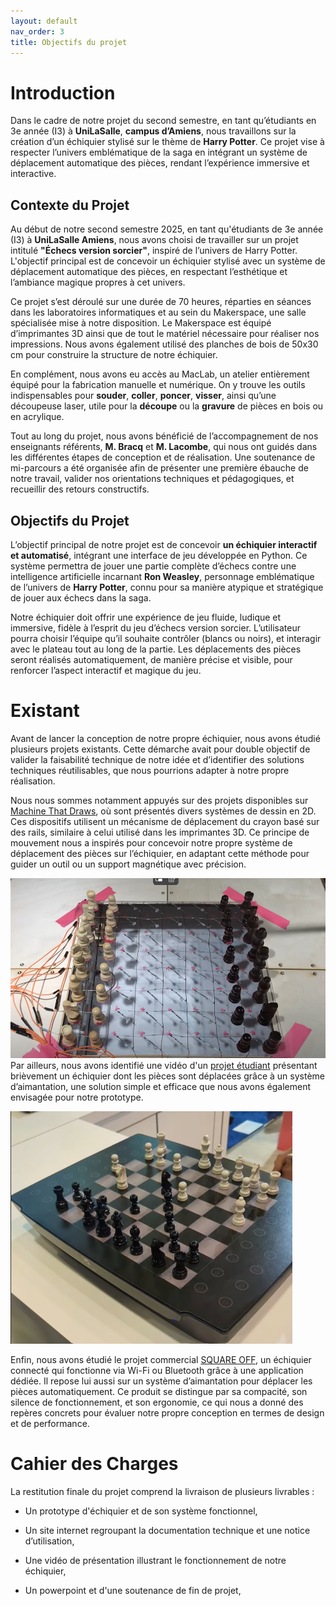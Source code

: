 ```yaml
---
layout: default
nav_order: 3
title: Objectifs du projet
---
```


# Introduction

Dans le cadre de notre projet du second semestre, en tant qu’étudiants en 3e année (I3) à **UniLaSalle**, **campus d’Amiens**, nous travaillons sur la création d’un échiquier stylisé sur le thème de **Harry Potter**. Ce projet vise à respecter l’univers emblématique de la saga en intégrant un système de déplacement automatique des pièces, rendant l’expérience immersive et interactive.

## Contexte du Projet

Au début de notre second semestre 2025, en tant qu'étudiants de 3e année (I3) à **UniLaSalle Amiens**, nous avons choisi de travailler sur un projet intitulé **"Échecs version sorcier"**, inspiré de l’univers de Harry Potter. L'objectif principal est de concevoir un échiquier stylisé avec un système de déplacement automatique des pièces, en respectant l’esthétique et l’ambiance magique propres à cet univers.

Ce projet s’est déroulé sur une durée de 70 heures, réparties en séances dans les laboratoires informatiques et au sein du Makerspace, une salle spécialisée mise à notre disposition. Le Makerspace est équipé d’imprimantes 3D ainsi que de tout le matériel nécessaire pour réaliser nos impressions. Nous avons également utilisé des planches de bois de 50x30 cm pour construire la structure de notre échiquier.

En complément, nous avons eu accès au MacLab, un atelier entièrement équipé pour la fabrication manuelle et numérique. On y trouve les outils indispensables pour **souder**, **coller**, **poncer**, **visser**, ainsi qu’une découpeuse laser, utile pour la **découpe** ou la **gravure** de pièces en bois ou en acrylique.

Tout au long du projet, nous avons bénéficié de l’accompagnement de nos enseignants référents, **M. Bracq** et **M. Lacombe**, qui nous ont guidés dans les différentes étapes de conception et de réalisation. Une soutenance de mi-parcours a été organisée afin de présenter une première ébauche de notre travail, valider nos orientations techniques et pédagogiques, et recueillir des retours constructifs.


## Objectifs du Projet

L’objectif principal de notre projet est de concevoir **un échiquier interactif et automatisé**, intégrant une interface de jeu développée en Python. Ce système permettra de jouer une partie complète d’échecs contre une intelligence artificielle incarnant **Ron Weasley**, personnage emblématique de l’univers de **Harry Potter**, connu pour sa manière atypique et stratégique de jouer aux échecs dans la saga.

Notre échiquier doit offrir une expérience de jeu fluide, ludique et immersive, fidèle à l’esprit du jeu d’échecs version sorcier. L’utilisateur pourra choisir l’équipe qu’il souhaite contrôler (blancs ou noirs), et interagir avec le plateau tout au long de la partie. Les déplacements des pièces seront réalisés automatiquement, de manière précise et visible, pour renforcer l’aspect interactif et magique du jeu.

# Existant

Avant de lancer la conception de notre propre échiquier, nous avons étudié plusieurs projets existants. Cette démarche avait pour double objectif de valider la faisabilité technique de notre idée et d’identifier des solutions techniques réutilisables, que nous pourrions adapter à notre propre réalisation.

Nous nous sommes notamment appuyés sur des projets disponibles sur [Machine That Draws](https://makerspace-amiens.fr/machines-that-draws/), où sont présentés divers systèmes de dessin en 2D. Ces dispositifs utilisent un mécanisme de déplacement du crayon basé sur des rails, similaire à celui utilisé dans les imprimantes 3D. Ce principe de mouvement nous a inspirés pour concevoir notre propre système de déplacement des pièces sur l’échiquier, en adaptant cette méthode pour guider un outil ou un support magnétique avec précision.


![projet](images/projet_etudiant_echiquier.png)
Par ailleurs, nous avons identifié une vidéo d'un [projet étudiant](https://www.youtube.com/watch?v=JUX-hgx_V8Y) présentant brièvement un échiquier dont les pièces sont déplacées grâce à un système d’aimantation, une solution simple et efficace que nous avons également envisagée pour notre prototype.

![SQUARE OFF](images/square_off.png)

Enfin, nous avons étudié le projet commercial [SQUARE OFF](https://www.youtube.com/watch?v=o2S4PgmExDY&t=19s), un échiquier connecté qui fonctionne via Wi-Fi ou Bluetooth grâce à une application dédiée. Il repose lui aussi sur un système d’aimantation pour déplacer les pièces automatiquement. Ce produit se distingue par sa compacité, son silence de fonctionnement, et son ergonomie, ce qui nous a donné des repères concrets pour évaluer notre propre conception en termes de design et de performance.

# Cahier des Charges

La restitution finale du projet comprend la livraison de plusieurs livrables :
- Un prototype d'échiquier et de son système fonctionnel,

- Un site internet regroupant la documentation technique et une notice d’utilisation,

- Une vidéo de présentation illustrant le fonctionnement de notre échiquier,

- Un powerpoint et d'une soutenance de fin de projet,

